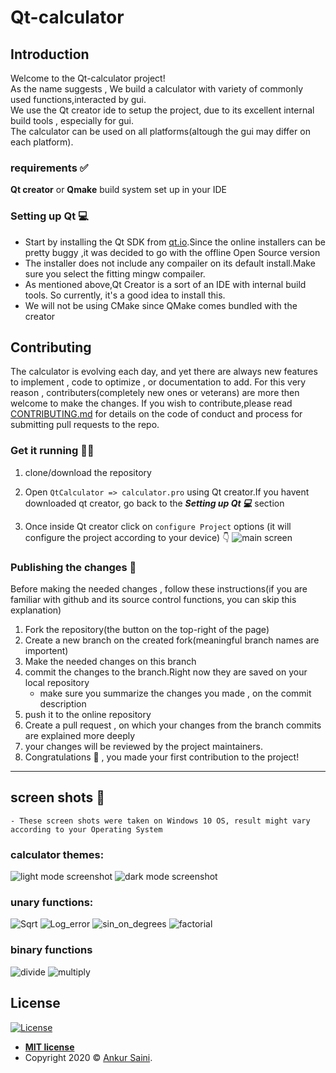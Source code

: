 # Qt-calculator
## Introduction
Welcome to the Qt-calculator project!</br>
As the name suggests , We build a calculator with variety of commonly used functions,interacted by gui.</br>
We use the Qt creator ide to setup the project, due to its excellent internal build tools , especially for gui. </br>
The calculator can be used on all platforms(altough the gui may differ on each platform).</br>



### requirements ✅
**Qt creator** or **Qmake** build system set up in your IDE

### Setting up Qt 💻
* Start by installing the Qt SDK from [qt.io]([https://www.qt.io/download](https://www.qt.io/offline-installers)).Since the online installers can be pretty buggy ,it was decided to go with the offline Open Source version
* The installer does not include any compailer on its default install.Make sure you select the fitting mingw compailer.
* As mentioned above,Qt Creator is a sort of an IDE with internal build tools. So currently, it's a good idea to install this.
* We will not be using CMake since QMake comes bundled with the creator

## Contributing
The calculator is evolving each day, and yet there are always new features to implement , code to optimize , or documentation to add.
For this very reason , contributers(completely new ones or veterans) are more then welcome to make the changes.
If you wish to contribute,please read [CONTRIBUTING.md](https://github.com/Arsenic-ATG/Qt-calculator/blob/master/CONTRIBUTING.md) for details on the code of conduct and process for submitting pull requests to the repo.

### Get it running 🏃‍♂️
1. clone/download the repository

1. Open ```QtCalculator => calculator.pro``` using Qt creator.If you havent downloaded qt creator, go back to the ***Setting up Qt 💻*** section

1. Once inside Qt creator click on ```configure Project``` options (it will configure the project according to your device) 👇
![main screen](https://github.com/Arsenic-ATG/Qt-calculator/blob/master/screenshots/instructions.png)

### Publishing the changes 🔧
Before making the needed changes , follow these instructions(if you are familiar with github and its source control functions, you can skip this explanation)
1. Fork the repository(the button on the top-right of the page)
1. Create a new branch on the created fork(meaningful branch names are importent)
1. Make the needed changes on this branch
1. commit the changes to the branch.Right now they are saved on your local repository
    - make sure you summarize the changes you made , on the commit description
1. push it to the online repository
1. Create a pull request , on which your changes from the branch commits are explained more deeply
1. your changes will be reviewed by the project maintainers.
1. Congratulations 🎉 , you made your first contribution to the project!



---
## screen shots 📸
```
- These screen shots were taken on Windows 10 OS, result might vary according to your Operating System
```
### calculator themes:
![light mode screenshot](https://user-images.githubusercontent.com/94454456/228864882-e7d9558a-facc-4e7d-a48a-4c5c1f2912af.png)
![dark mode screenshot](https://user-images.githubusercontent.com/94454456/228865275-a596d267-f213-4a11-8d17-0c17a3bfcc73.png)

### unary functions:

![Sqrt](https://user-images.githubusercontent.com/94454456/228865918-667add86-f5f8-4e82-bbab-e930266c6032.png)
![Log_error](https://user-images.githubusercontent.com/94454456/228866137-8bead345-6ff9-491d-8706-15aafa1149fe.png)
![sin_on_degrees](https://user-images.githubusercontent.com/94454456/228866445-40649182-6ea9-460a-9f0b-30cc1d013c47.png)
![factorial](https://user-images.githubusercontent.com/94454456/228867444-c633ceb5-5930-4178-b28e-2736eea29657.png)


### binary functions
![divide](https://user-images.githubusercontent.com/94454456/228867052-22f27aed-c21a-479c-b4ed-8f7e7d3dcd9a.png)
![multiply](https://user-images.githubusercontent.com/94454456/228867254-3ff3cbe9-e2a3-4119-b0e8-72853d9da059.png)


## License

[![License](http://img.shields.io/:license-mit-blue.svg?style=flat-square)](http://badges.mit-license.org)

- **[MIT license](http://opensource.org/licenses/mit-license.php)**
- Copyright 2020 © <a href="https://github.com/Arsenic-ATG" target="_blank">Ankur Saini</a>.
